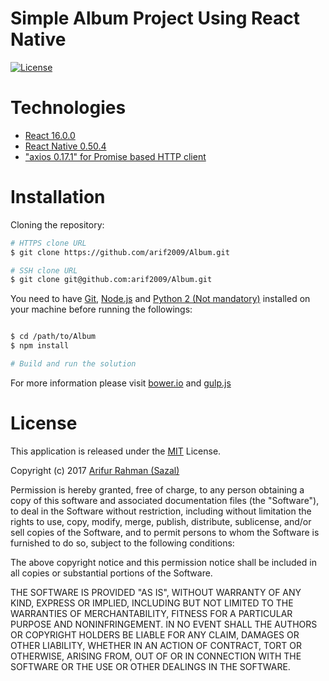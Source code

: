 # Simple Album Project Using React Native

[![License](https://img.shields.io/npm/l/express.svg)](http://opensource.org/licenses/MIT)

# Technologies

* [React 16.0.0](https://reactjs.org/)
* [React Native 0.50.4](https://facebook.github.io/react-native/)
* ["axios 0.17.1" for Promise based HTTP client](https://github.com/axios/axios)

# Installation

Cloning the repository:

```bash
# HTTPS clone URL
$ git clone https://github.com/arif2009/Album.git

# SSH clone URL
$ git clone git@github.com:arif2009/Album.git
```

You need to have [Git](https://git-scm.com/), [Node.js](https://nodejs.org/en/) and [Python 2 (Not mandatory)](https://www.python.org/) installed on your machine before running the followings:

```bash

$ cd /path/to/Album
$ npm install

# Build and run the solution
```
For more information please visit [bower.io](http://bower.io/) and [gulp.js](http://gulpjs.com/)

# License

This application is released under the [MIT](http://www.opensource.org/licenses/MIT) License.

Copyright (c) 2017 [Arifur Rahman (Sazal)](http://arifur-rahman-sazal.blogspot.com/)

Permission is hereby granted, free of charge, to any person obtaining a copy of this software and associated documentation files (the "Software"), to deal in the Software without restriction, including without limitation the rights to use, copy, modify, merge, publish, distribute, sublicense, and/or sell copies of the Software, and to permit persons to whom the Software is furnished to do so, subject to the following conditions:

The above copyright notice and this permission notice shall be included in all copies or substantial portions of the Software.

THE SOFTWARE IS PROVIDED "AS IS", WITHOUT WARRANTY OF ANY KIND, EXPRESS OR IMPLIED, INCLUDING BUT NOT LIMITED TO THE WARRANTIES OF MERCHANTABILITY, FITNESS FOR A PARTICULAR PURPOSE AND NONINFRINGEMENT. IN NO EVENT SHALL THE AUTHORS OR COPYRIGHT HOLDERS BE LIABLE FOR ANY CLAIM, DAMAGES OR OTHER LIABILITY, WHETHER IN AN ACTION OF CONTRACT, TORT OR OTHERWISE, ARISING FROM, OUT OF OR IN CONNECTION WITH THE SOFTWARE OR THE USE OR OTHER DEALINGS IN THE SOFTWARE.
